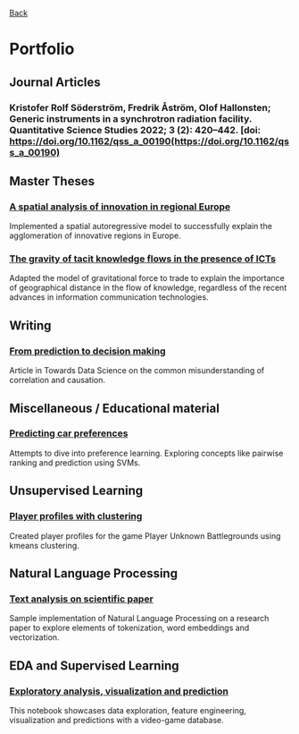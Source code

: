 [Back](krist0fer.github.io)
# Portfolio
## Journal Articles 
### Kristofer Rolf Söderström, Fredrik Åström, Olof Hallonsten; Generic instruments in a synchrotron radiation facility. Quantitative Science Studies 2022; 3 (2): 420–442. [doi: https://doi.org/10.1162/qss_a_00190(https://doi.org/10.1162/qss_a_00190)

## Master Theses
### [A spatial analysis of innovation in regional Europe](http://lup.lub.lu.se/student-papers/record/7615461 )
Implemented a spatial autoregressive model to successfully explain the agglomeration of innovative regions in Europe.
### [The gravity of tacit knowledge flows in the presence of ICTs](http://lup.lub.lu.se/student-papers/record/8900542)
Adapted the model of gravitational force to trade to explain the importance of geographical distance in the flow of knowledge, regardless of the recent advances in information communication technologies.

## Writing
### [From prediction to decision making](https://towardsdatascience.com/why-your-predictions-might-be-falling-short-opinion-9b1fada35137)
Article in Towards Data Science on the common misunderstanding of correlation and causation. 

## Miscellaneous / Educational material
### [Predicting car preferences](https://github.com/krist0fer/krist0fer.github.io/blob/master/portfolio/car_rankings.ipynb)
Attempts to dive into preference learning. Exploring concepts like pairwise ranking and prediction using SVMs. 
## Unsupervised Learning
### [Player profiles with clustering](https://www.kaggle.com/kristofersoderstrom/pubg-profiles)
Created player profiles for the game Player Unknown Battlegrounds using kmeans clustering. 
## Natural Language Processing
### [Text analysis on scientific paper](https://github.com/krist0fer/krist0fer.github.io/blob/master/portfolio/nlp_test.ipynb)
Sample implementation of Natural Language Processing on a research paper to explore elements of tokenization, word embeddings and vectorization.

## EDA and Supervised Learning
### [Exploratory analysis, visualization and prediction](https://www.kaggle.com/kristofersoderstrom/pubg-main)
This notebook showcases data exploration, feature engineering, visualization and predictions with a video-game database. 
